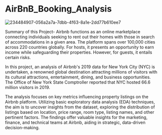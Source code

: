 # AirBnB_Booking_Analysis


![234484907-056a2a7a-7dbb-4f63-8a1e-2dd77b610ee7](https://github.com/Shashwat-23/AirBnB_Booking_Analysis/assets/131687188/7b9bca7f-7c8b-42f6-acf5-3ef1e417eeee)


Summary of this Project-
Airbnb functions as an online marketplace connecting individuals seeking to rent out their homes with those in search of accommodations in a given area. The platform spans over 100,000 cities across 220 countries globally. For hosts, it presents an opportunity to earn income while safeguarding their properties. However, for guests, it entails certain risks.

In this project, an analysis of Airbnb's 2019 data for New York City (NYC) is undertaken, a renowned global destination attracting millions of visitors with its cultural attractions, entertainment, dining, and business opportunities. The Office of New York State Comptroller reported that NYC hosted 66.6 million visitors in 2019.

The analysis focuses on key metrics influencing property listings on the Airbnb platform. Utilizing basic exploratory data analysis (EDA) techniques, the aim is to uncover insights from the dataset, exploring the distribution of listings based on location, price range, room type, listing names, and other pertinent factors. The findings offer valuable insights for the marketing, finance, and technical teams at Airbnb, aiding in strategic, data-driven decision-making.

